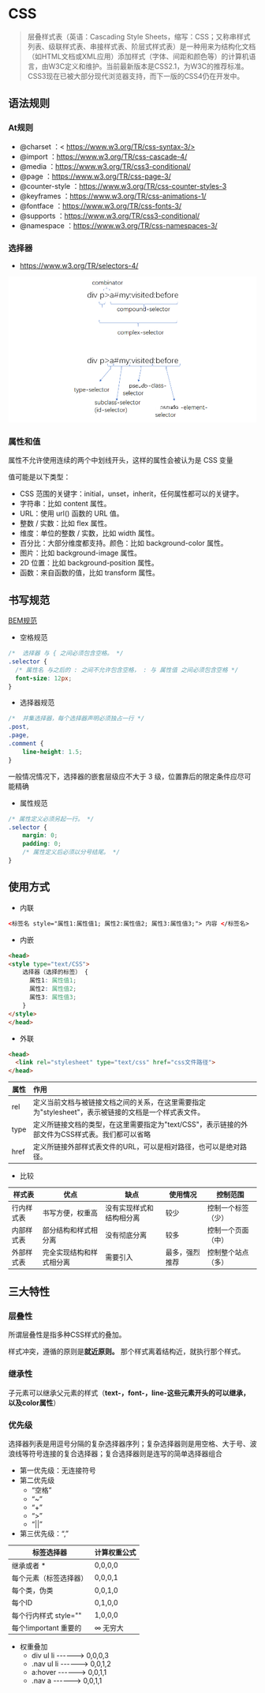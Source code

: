 # CSS

> 层叠样式表（英语：Cascading Style Sheets，缩写：CSS；又称串样式列表、级联样式表、串接样式表、阶层式样式表）是一种用来为结构化文档（如HTML文档或XML应用）添加样式（字体、间距和颜色等）的计算机语言，由W3C定义和维护。当前最新版本是CSS2.1，为W3C的推荐标准。CSS3现在已被大部分现代浏览器支持，而下一版的CSS4仍在开发中。

## 语法规则

### At规则

- @charset ：< https://www.w3.org/TR/css-syntax-3/>
- @import ：<https://www.w3.org/TR/css-cascade-4/>
- @media ：<https://www.w3.org/TR/css3-conditional/>
- @page ：<https://www.w3.org/TR/css-page-3/>
- @counter-style ：<https://www.w3.org/TR/css-counter-styles-3>
- @keyframes ：<https://www.w3.org/TR/css-animations-1/>
- @fontface ：<https://www.w3.org/TR/css-fonts-3/>
- @supports ：<https://www.w3.org/TR/css3-conditional/>
- @namespace ：<https://www.w3.org/TR/css-namespaces-3/>

### 选择器

- <https://www.w3.org/TR/selectors-4/>

![2022630152944](/assets/2022630152944.webp)

### 属性和值

属性不允许使用连续的两个中划线开头，这样的属性会被认为是 CSS 变量

值可能是以下类型：

- CSS 范围的关键字：initial，unset，inherit，任何属性都可以的关键字。
- 字符串：比如 content 属性。
- URL：使用 url() 函数的 URL 值。
- 整数 / 实数：比如 flex 属性。
- 维度：单位的整数 / 实数，比如 width 属性。
- 百分比：大部分维度都支持。颜色：比如 background-color 属性。
- 图片：比如 background-image 属性。
- 2D 位置：比如 background-position 属性。
- 函数：来自函数的值，比如 transform 属性。

## 书写规范

[BEM规范](https://juejin.cn/post/6844903672162304013)

- 空格规范

```css
/*  选择器 与 { 之间必须包含空格。 */
.selector {
  /* 属性名 与之后的 : 之间不允许包含空格， : 与 属性值 之间必须包含空格 */
  font-size: 12px;
}
```

- 选择器规范

```css
/*  并集选择器，每个选择器声明必须独占一行 */
.post,
.page,
.comment {
    line-height: 1.5;
}
```
一般情况情况下，选择器的嵌套层级应不大于 3 级，位置靠后的限定条件应尽可能精确

- 属性规范

```css
/* 属性定义必须另起一行。 */
.selector {
    margin: 0;
    padding: 0;
    /* 属性定义后必须以分号结尾。 */
}
```

## 使用方式

- 内联

```html
<标签名 style="属性1:属性值1; 属性2:属性值2; 属性3:属性值3;"> 内容 </标签名>
```

- 内嵌

```html
<head>
<style type="text/CSS">
    选择器（选择的标签） { 
      属性1: 属性值1;
      属性2: 属性值2; 
      属性3: 属性值3;
    }
</style>
</head>
```

- 外联

```html
<head>
  <link rel="stylesheet" type="text/css" href="css文件路径">
</head>
```

属性   | 作用
---- | :-------------------------------------------------------
rel  | 定义当前文档与被链接文档之间的关系，在这里需要指定为"stylesheet"，表示被链接的文档是一个样式表文件。
type | 定义所链接文档的类型，在这里需要指定为"text/CSS"，表示链接的外部文件为CSS样式表。我们都可以省略
href | 定义所链接外部样式表文件的URL，可以是相对路径，也可以是绝对路径。

- 比较

样式表   | 优点           | 缺点           | 使用情况    | 控制范围
----- | ------------ | ------------ | ------- | ---------
行内样式表 | 书写方便，权重高     | 没有实现样式和结构相分离 | 较少      | 控制一个标签（少）
内部样式表 | 部分结构和样式相分离   | 没有彻底分离       | 较多      | 控制一个页面（中）
外部样式表 | 完全实现结构和样式相分离 | 需要引入         | 最多，强烈推荐 | 控制整个站点（多）

## 三大特性

### 层叠性

所谓层叠性是指多种CSS样式的叠加。

样式冲突，遵循的原则是**就近原则。** 那个样式离着结构近，就执行那个样式。

### 继承性

子元素可以继承父元素的样式（**text-，font-，line-这些元素开头的可以继承，以及color属性**）

### 优先级

选择器列表是用逗号分隔的复杂选择器序列；复杂选择器则是用空格、大于号、波浪线等符号连接的复合选择器；复合选择器则是连写的简单选择器组合

- 第一优先级：无连接符号
- 第二优先级
  - “空格”
  - “~”
  - “+”
  - “>”
  - “||”
- 第三优先级：“,”

| 标签选择器             | 计算权重公式 |
| ---------------------- | ------------ |
| 继承或者 *             | 0,0,0,0      |
| 每个元素（标签选择器） | 0,0,0,1      |
| 每个类，伪类           | 0,0,1,0      |
| 每个ID                 | 0,1,0,0      |
| 每个行内样式 style=""  | 1,0,0,0      |
| 每个!important  重要的 | ∞ 无穷大     |

- 权重叠加
  - div ul  li   ------>      0,0,0,3
  - .nav ul li   ------>      0,0,1,2
  - a:hover      -----—>   0,0,1,1
  - .nav a       ------>      0,0,1,1
